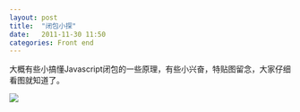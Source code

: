 ```yaml
---
layout: post
title:  "闭包小探"
date:   2011-11-30 11:50
categories: Front end
---
```


大概有些小搞懂Javascript闭包的一些原理，有些小兴奋，特贴图留念，大家仔细看图就知道了。

![](http://pic.yupoo.com/mygoare_v/ByyrfCx8/medium.jpg)
